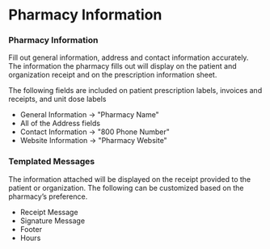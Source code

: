 # Pharmacy Information

### Pharmacy Information

Fill out general information, address and contact information accurately. The information the pharmacy fills out will display on the patient and organization receipt and on the prescription information sheet.&#x20;

The following fields are included on patient prescription labels, invoices and receipts, and unit dose labels

* General Information → "Pharmacy Name"&#x20;
* All of the Address fields
* Contact Information → "800 Phone Number"
* Website Information → "Pharmacy Website"

### Templated Messages&#x20;

The information attached will be displayed on the receipt provided to the patient or organization. The following can be customized based on the pharmacy’s preference.&#x20;

* Receipt Message
* Signature Message
* Footer
* Hours
